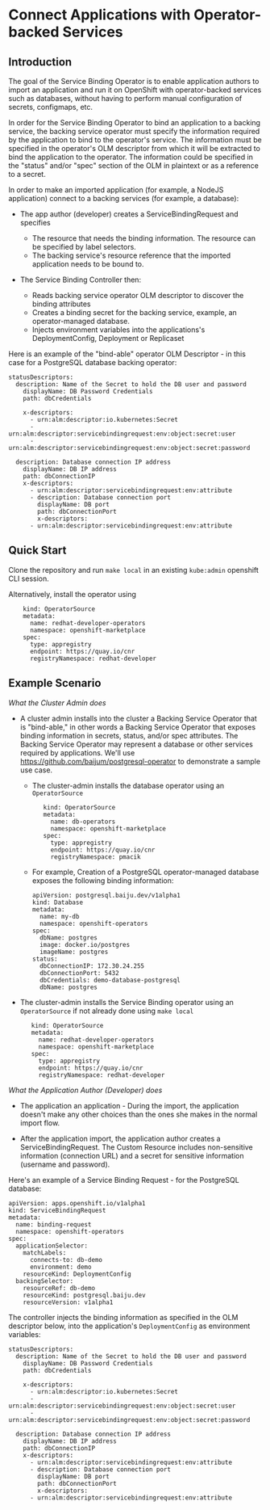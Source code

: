 # Connect Applications with Operator-backed Services

## Introduction

The goal of the Service Binding Operator is to enable application authors to 
import an application and run it on OpenShift with operator-backed services such as 
databases, without having to perform manual configuration of secrets, 
configmaps, etc. 

In order for the Service Binding Operator to bind an application to a backing
service, the backing service operator must specify the information required 
by the application to bind to the operator's service. The information must
be specified in the operator's OLM descriptor from which it will be extracted
to bind the application to the operator. The information could be specified in
the "status" and/or "spec" section of the OLM in plaintext or as a reference 
to a secret.

In order to make an imported application (for example, a NodeJS 
application) connect to a backing services (for example, a database):

* The app author (developer) creates a ServiceBindingRequest and specifies
  * The resource that needs the binding information. The resource can 
be specified by label selectors. 
  * The backing service's resource reference that the imported application 
needs to be bound to.

* The Service Binding Controller then:
  * Reads backing service operator OLM descriptor to discover the binding
    attributes
  * Creates a binding secret for the backing service, example, 
    an operator-managed database.
  * Injects environment variables into the applications's DeploymentConfig,
    Deployment or Replicaset

Here is an example of the "bind-able" operator OLM Descriptor - in this case 
for a PostgreSQL database backing operator:

```yaml:
statusDescriptors:
  description: Name of the Secret to hold the DB user and password
    displayName: DB Password Credentials
    path: dbCredentials

    x-descriptors:
      - urn:alm:descriptor:io.kubernetes:Secret
      - urn:alm:descriptor:servicebindingrequest:env:object:secret:user
      - urn:alm:descriptor:servicebindingrequest:env:object:secret:password

  description: Database connection IP address
    displayName: DB IP address
    path: dbConnectionIP
    x-descriptors:
      - urn:alm:descriptor:servicebindingrequest:env:attribute
      - description: Database connection port
        displayName: DB port
        path: dbConnectionPort
        x-descriptors:
      - urn:alm:descriptor:servicebindingrequest:env:attribute
```

## Quick Start
 
 Clone the repository and run `make local` in an existing 
 `kube:admin` openshift CLI session.

 Alternatively, install the operator using

 ```apiVersion: operators.coreos.com/v1
     kind: OperatorSource
     metadata:
       name: redhat-developer-operators
       namespace: openshift-marketplace
     spec:
       type: appregistry
       endpoint: https://quay.io/cnr
       registryNamespace: redhat-developer
   ```

## Example Scenario

*What the Cluster Admin does*

* A cluster admin installs into the cluster a Backing Service Operator that
 is "bind-able," in other words a Backing Service Operator that exposes binding
 information in secrets, status, and/or spec attributes. The Backing Service 
 Operator may represent a database or other services required by applications.
 We'll use  https://github.com/baijum/postgresql-operator to demonstrate a 
 sample use case.

  * The cluster-admin installs the database operator
  using an `OperatorSource`

    ```apiVersion: operators.coreos.com/v1
       kind: OperatorSource
       metadata:
         name: db-operators
         namespace: openshift-marketplace
       spec:
         type: appregistry
         endpoint: https://quay.io/cnr
         registryNamespace: pmacik
    ```

  * For example, Creation of a PostgreSQL operator-managed database 
 exposes the following binding information: 

    ```
    apiVersion: postgresql.baiju.dev/v1alpha1
    kind: Database
    metadata:
      name: my-db
      namespace: openshift-operators
    spec:
      dbName: postgres
      image: docker.io/postgres
      imageName: postgres
    status:
      dbConnectionIP: 172.30.24.255
      dbConnectionPort: 5432
      dbCredentials: demo-database-postgresql
      dbName: postgres
    ```
* The cluster-admin installs the Service Binding operator
  using an `OperatorSource` if not already done using 
  `make local`

  ```apiVersion: operators.coreos.com/v1
     kind: OperatorSource
     metadata:
       name: redhat-developer-operators
       namespace: openshift-marketplace
     spec:
       type: appregistry
       endpoint: https://quay.io/cnr
       registryNamespace: redhat-developer
   ```


*What the Application Author (Developer) does*

* The application an application - During the import, the application doesn't
make any other choices than the ones she makes in the normal import flow. 

* After the application import, the application author creates a 
ServiceBindingRequest. The Custom Resource includes non-sensitive 
information (connection URL) and a secret for sensitive information 
(username and password).

Here's an example of a Service Binding Request - for the PostgreSQL database:

```yaml:
apiVersion: apps.openshift.io/v1alpha1
kind: ServiceBindingRequest
metadata:
  name: binding-request
  namespace: openshift-operators
spec:
  applicationSelector:
    matchLabels:
      connects-to: db-demo
      environment: demo
    resourceKind: DeploymentConfig
  backingSelector:
    resourceRef: db-demo
    resourceKind: postgresql.baiju.dev
    resourceVersion: v1alpha1
```

The controller injects the binding information as specified in the OLM descriptor below, into the application's `DeploymentConfig` as environment variables:

```yaml:
statusDescriptors:
  description: Name of the Secret to hold the DB user and password
    displayName: DB Password Credentials
    path: dbCredentials

    x-descriptors:
      - urn:alm:descriptor:io.kubernetes:Secret
      - urn:alm:descriptor:servicebindingrequest:env:object:secret:user
      - urn:alm:descriptor:servicebindingrequest:env:object:secret:password

  description: Database connection IP address
    displayName: DB IP address
    path: dbConnectionIP
    x-descriptors:
      - urn:alm:descriptor:servicebindingrequest:env:attribute
      - description: Database connection port
        displayName: DB port
        path: dbConnectionPort
        x-descriptors:
      - urn:alm:descriptor:servicebindingrequest:env:attribute
```


